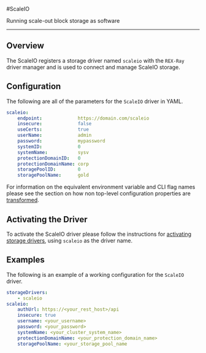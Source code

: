 #ScaleIO

Running scale-out block storage as software

---

## Overview
The ScaleIO registers a storage driver named `scaleio` with the `REX-Ray`
driver manager and is used to connect and manage ScaleIO storage.

## Configuration
The following are all of the parameters for the `ScaleIO` driver in YAML.

```yaml
scaleio:
    endpoint:             https://domain.com/scaleio
    insecure:             false
    useCerts:             true
    userName:             admin
    password:             mypassword
    systemID:             0
    systemName:           sysv
    protectionDomainID:   0
    protectionDomainName: corp
    storagePoolID:        0
    storagePoolName:      gold
```

For information on the equivalent environment variable and CLI flag names
please see the section on how non top-level configuration properties are
[transformed](./config/#all-other-properties).

## Activating the Driver
To activate the ScaleIO driver please follow the instructions for
[activating storage drivers](/user-guide/config#activating-storage-drivers),
using `scaleio` as the driver name.

## Examples
The following is an example of a working configuration for the `ScaleIO` driver.

```yaml
storageDrivers:
    - scaleio
scaleio:
    authUrl: https://<your_rest_host>/api
    insecure: true
    username: <your_username>
    password: <your_password>
    systemName: <your_cluster_system_name>
    protectionDomainName: <your_protection_domain_name>
    storagePoolName: <your_storage_pool_name
```
